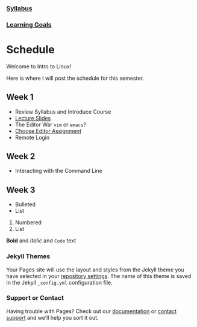 

### [Syllabus](https://kellyn-larson.github.io/csci-274-syllabus.pdf)       
### [Learning Goals](https://kellyn-larson.github.io/learning-goals.txt)

# Schedule

Welcome to Intro to Linux! 

Here is where I will post the schedule for this semester.

## Week 1

- Review Syllabus and Introduce Course
- [Lecture Slides](https://kellyn-larson.github.io/01_lecture1.pdf)
- The Editor War `vim` or `emacs`?
- [Choose Editor Assignment](https://kellyn-larson.github.io/chooseEditor.txt)
- Remote Login

## Week 2
- Interacting with the Command Line

## Week 3

- Bulleted
- List

1. Numbered
2. List

**Bold** and _Italic_ and `Code` text


### Jekyll Themes

Your Pages site will use the layout and styles from the Jekyll theme you have selected in your [repository settings](https://github.com/kellyn-larson/kellyn-larson.github.io/settings). The name of this theme is saved in the Jekyll `_config.yml` configuration file.

### Support or Contact

Having trouble with Pages? Check out our [documentation](https://help.github.com/categories/github-pages-basics/) or [contact support](https://github.com/contact) and we’ll help you sort it out.
